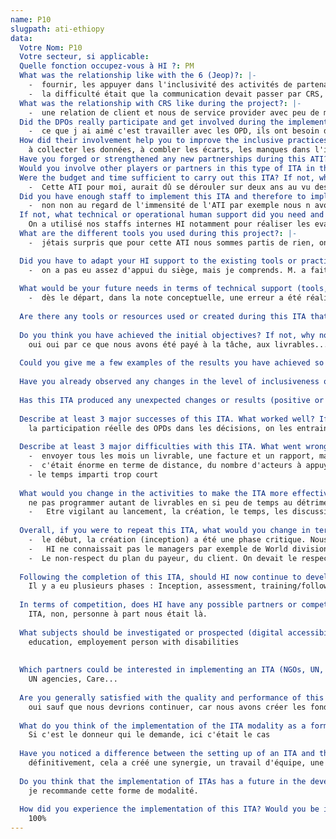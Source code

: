 ```yaml
---
name: P10
slugpath: ati-ethiopy
data:
  Votre Nom: P10
  Votre secteur, si applicable:
  Quelle fonction occupez-vous à HI ?: PM
  What was the relationship like with the 6 (Jeop)?: |-
    -  fournir, les appuyer dans l'inclusivité des activités de partenaires, nous avons fourni des sessions de formations, du coaching, des appuis techniques..
    -  la difficulté était que la communication devait passer par CRS, cela été un réel défi, cela n a pas été facile. Par ex pour la dernière activité, certains partenaires n ont pas été informé pour le workshop a temps. 
  What was the relationship with CRS like during the project?: |-
    -  une relation de client et nous de service provider avec peu de marge de manoeuvre
  Did the DPOs really participate and get involved during the implementation of this ITA?: |-
    -  ce que j ai aimé c'est travailler avec les OPD, ils ont besoin de notre appui, cela leur offert une opportunité de se rendre visibles. C'était la première fois, pour certaines OPD au niveau des zones qu'elles rencontraient des membres des OPDs qui les représentent à un niveau national. c'était la première fois qu'ils se rencontraient, mais aussi la première fois où les OPD se sont rendues dans une commission de décision et ils ont eu de l'attention. Ils n avaient pas eu l opportunité de manager des subventions avant cette ATI par exemple. 
  How did their involvement help you to improve the inclusive practices of the 6 JEOP partners?: |-  
    à collecter les données, à combler les écarts, les manques dans l'identification des personnes concernées
  Have you forged or strengthened any new partnerships during this ATI?: |-
  Would you involve other players or partners in this type of ITA in the future? If so, who and why?: |-
  Were the budget and time sufficient to carry out this ITA? If not, why not: |-
    -  Cette ATI pour moi, aurait dû se dérouler sur deux ans au vu des 29 livrables... et des engagements écrits
  Did you have enough staff to implement this ITA and therefore to implement an approach to improving inclusion among your partners?: |
    -  non non au regard de l'immensité de l'ATI par exemple nous n avons pas eu assez de di focals points. On aurait dû avoir au moins 10. 
  If not, what technical or operational human support did you need and why?: |-  
    On a utilisé nos staffs internes HI notamment pour réaliser les evaluations (meals) et cela n’était pas prévu. Cette ATI a mobilisé tout le monde 
  What are the different tools you used during this project?: |-
    -  jétais surpris que pour cette ATI nous sommes partis de rien, on avait pas un guide, pas un outil.. On devrait avoir une base de données pour le matériaux des ATI. Quand quelqu'un demande un outil, on lui donne. 

  Did you have to adapt your HI support to the existing tools or practices of your partners? If so, how?: |-
    -  on a pas eu assez d'appui du siège, mais je comprends. M. a fait beaucoup de choses, Y. était très occupé, il a fait ce qu il pouvait. Je pense que l on aurait eu besoin d un plein temps pour nous soutenir. Peter était le support technique, mais nous n'avions pas les outils. 
  
  What would be your future needs in terms of technical support (tools, communication, materials, legislative and financial aspects, management support, support from the HQ ATI team) to improve implementation during a future ATI?: |-
    -  dès le départ, dans la note conceptuelle, une erreur a été réalisée dans la programmation des livrables: par exemple la formation était de 2 jours et le ToT seulement de 1 jour pour familiariser nos partenaires à former eux-mêmes leurs staffs! Ce n'est pas possible, tu as besoin à minima de 5 jours. 
  
  Are there any tools or resources used or created during this ITA that could be useful to HI staff in other contexts? If so, please describe them and indicate.: |-  
  
  Do you think you have achieved the initial objectives? If not, why not?: |-  
    oui oui par ce que nous avons été payé à la tâche, aux livrables... c'était le challenge
  
  Could you give me a few examples of the results you have achieved so far, with indicators? (If possible, ask for more detailed reports or documents).: |-
  
  Have you already observed any changes in the level of inclusiveness of JEOP practices?: |-
  
  Has this ITA produced any unexpected changes or results (positive or negative)? Give details of your answer (including why you did not expect these changes): |-
  
  Describe at least 3 major successes of this ITA. What worked well? If possible, explain the contributing factors...: |-  
    la participation réelle des OPDs dans les décisions, on les entrainer, on a améliorer leur pouvoir d'agir, empouvoiriser. Les OPDs ont travaillé avec les partenaires appuyés. Cela a créé également un lien entre toutes les OPDs, elles ne sont plus isolées. Cela leur a donné une nouvelle communication. 
  
  Describe at least 3 major difficulties with this ITA. What went wrong? (If possible, explain why?): |-
    -  envoyer tous les mois un livrable, une facture et un rapport, mais nous ne devions pas faire cela, c'était normalement à HI US de faire cela qui devait directement communiquer avec eux US CRS. Ils n'étaient pas informés, ils n'avaient pas la capacité en termes de temps de faire cela. Nous avons vu que c'était nouveau même pour le siège HI. 
    -  c'était énorme en terme de distance, du nombre d'acteurs à appuyés, du nombre de livrables.. on aime faire cela ... mais quand on programme autant de livrables, avec autant de partenaires, de zones géographiques différentes on réalise de la quantité mais on risque de manquer la qualité.
    - le temps imparti trop court 
  
  What would you change in the activities to make the ITA more effective? Would you recommend different activities?: |-  
    ne pas programmer autant de livrables en si peu de temps au détriment de la qualité. 
    -	Etre vigilant au lancement, la création, le temps, les discussions, prendre en considération l’ampleur du travail, la quantité avec la distance et le nombre de partenaires à appuyés, mais aussi leur différence en termes de capacités (P10), de l’objectif et de l’engagement que cela nécessite
  
  Overall, if you were to repeat this ITA, what would you change in terms of project process/management (design, planning, implementation, monitoring and evaluation as well as timing)? Why or why not?: |
    -  le début, la création (inception) a été une phase critique. Nous devons être là dès la création. Du coup une des recommendations serait de réaliser un plan d'action ensemble dès le début. Et cela doit être réalisé avec le donneur, le client, les organisations/acteurs appuyés ou concernés par l'ATI et nous..Cela été le point manquant... agenda, s'assurer ensemble de ce que les acteurs ont compris des objectifs, de ce qui est attendus de leur part, de ce qui est attendu de nous... 
    -	HI ne connaissait pas le managers par exemple de World division.
    -  Le non-respect du plan du payeur, du client. On devait le respecter, mais c’est à cause d’eux que nous n’arrivions pas parfois à le suivre.
  
  Following the completion of this ITA, should HI now continue to develop this modality in Ethiopia? If so, in which area(s), sectors, organisations should we invest our time and resources? Who should we work with? What shouldn't we do?: |-  
    Il y a eu plusieurs phases : Inception, assessment, training/follow up/coaching… le plus difficile a été la partie de l’évaluation. Cela prend du temps, des personnes de la technique. Il faut penser que l'évaluation doit être contextualisée. 
  
  In terms of competition, does HI have any possible partners or competitors in the field of disability and inclusion?: |-  
    ITA, non, personne à part nous était là. 
  
  What subjects should be investigated or prospected (digital accessibility, others)?: |-  
    education, employement person with disabilities
  
  
  Which partners could be interested in implementing an ITA (NGOs, UN, public, associative, private)?: |-  
    UN agencies, Care... 
  
  Are you generally satisfied with the quality and performance of this ITA? Do you have any other comments?: |-  
    oui sauf que nous devrions continuer, car nous avons créer les fondations de l empouvoirisarion des OPDs, nous les avons rendus plus fortes. Mais il faut continuer. Elles ont la direction, les axes de ce qu'il faut faire mais si elles n ont pas les financements cela sera complexe. On a lancé une aide mais la durabilité est questionnante. 
  
  What do you think of the implementation of the ITA modality as a form of work within HI?: |-  
    Si c'est le donneur qui le demande, ici c'était le cas
  
  Have you noticed a difference between the setting up of an ITA and the other forms of projects that you are used to carrying out with HI?: |-  
    définitivement, cela a créé une synergie, un travail d'équipe, une réelle expertise...
  
  Do you think that the implementation of ITAs has a future in the development of certain projects in your countries?: |-  
    je recommande cette forme de modalité. 
  
  How did you experience the implementation of this ITA? Would you be involved again in the implementation of an ITA? If yes, why? If not, why not?: |-  
    100%
---
```

  